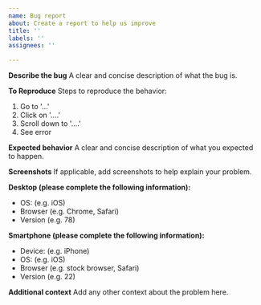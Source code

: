 ```yaml
---
name: Bug report
about: Create a report to help us improve
title: ''
labels: ''
assignees: ''

---
```


**Describe the bug**
A clear and concise description of what the bug is.

**To Reproduce**
Steps to reproduce the behavior:
1. Go to '...'
2. Click on '....'
3. Scroll down to '....'
4. See error

**Expected behavior**
A clear and concise description of what you expected to happen.

**Screenshots**
If applicable, add screenshots to help explain your problem.

**Desktop (please complete the following information):**
 - OS: (e.g. iOS)
 - Browser (e.g. Chrome, Safari)
 - Version (e.g. 78)

**Smartphone (please complete the following information):**
 - Device: (e.g. iPhone)
 - OS: (e.g. iOS)
 - Browser (e.g. stock browser, Safari)
 - Version (e.g. 22)

**Additional context**
Add any other context about the problem here.
